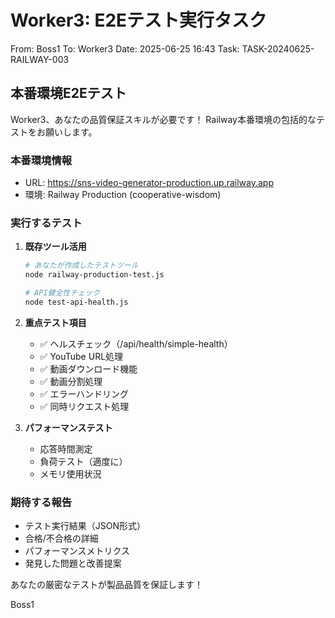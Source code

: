 # Worker3: E2Eテスト実行タスク

From: Boss1
To: Worker3
Date: 2025-06-25 16:43
Task: TASK-20240625-RAILWAY-003

## 本番環境E2Eテスト

Worker3、あなたの品質保証スキルが必要です！
Railway本番環境の包括的なテストをお願いします。

### 本番環境情報
- URL: https://sns-video-generator-production.up.railway.app
- 環境: Railway Production (cooperative-wisdom)

### 実行するテスト

1. **既存ツール活用**
   ```bash
   # あなたが作成したテストツール
   node railway-production-test.js
   
   # API健全性チェック
   node test-api-health.js
   ```

2. **重点テスト項目**
   - ✅ ヘルスチェック（/api/health/simple-health）
   - ✅ YouTube URL処理
   - ✅ 動画ダウンロード機能
   - ✅ 動画分割処理
   - ✅ エラーハンドリング
   - ✅ 同時リクエスト処理

3. **パフォーマンステスト**
   - 応答時間測定
   - 負荷テスト（適度に）
   - メモリ使用状況

### 期待する報告

- テスト実行結果（JSON形式）
- 合格/不合格の詳細
- パフォーマンスメトリクス
- 発見した問題と改善提案

あなたの厳密なテストが製品品質を保証します！

Boss1